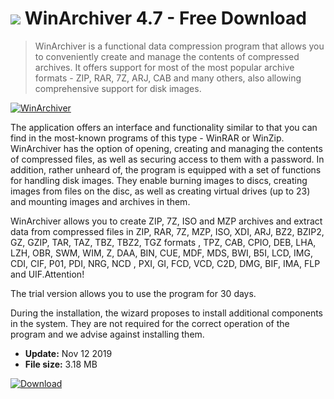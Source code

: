 # ![](https://cdn.softexe.net/static/icon/0/winarchiver-9732.png) WinArchiver 4.7 - Free Download

> WinArchiver is a functional data compression program that allows you to conveniently create and manage the contents of compressed archives. It offers support for most of the most popular archive formats - ZIP, RAR, 7Z, ARJ, CAB and many others, also allowing comprehensive support for disk images.

[![WinArchiver](https://gallery.dpcdn.pl/imgc/Tools/17249/g_-_420x350_1.5_-_x20130621170233_00.png)](https://softexe.net/win/disks-files/compression/winarchiver:agcb.html)

The application offers an interface and functionality similar to that you can find in the most-known programs of this type - WinRAR or WinZip. WinArchiver has the option of opening, creating and managing the contents of compressed files, as well as securing access to them with a password. In addition, rather unheard of, the program is equipped with a set of functions for handling disk images. They enable burning images to discs, creating images from files on the disc, as well as creating virtual drives (up to 23) and mounting images and archives in them.
 
 WinArchiver allows you to create ZIP, 7Z, ISO and MZP archives and extract data from compressed files in ZIP, RAR, 7Z, MZP, ISO, XDI, ARJ, BZ2, BZIP2, GZ, GZIP, TAR, TAZ, TBZ, TBZ2, TGZ formats , TPZ, CAB, CPIO, DEB, LHA, LZH, OBR, SWM, WIM, Z, DAA, BIN, CUE, MDF, MDS, BWI, B5I, LCD, IMG, CDI, CIF, P01, PDI, NRG, NCD , PXI, GI, FCD, VCD, C2D, DMG, BIF, IMA, FLP and UIF.Attention!
 
 The trial version allows you to use the program for 30 days.
 
 During the installation, the wizard proposes to install additional components in the system. They are not required for the correct operation of the program and we advise against installing them.


- **Update:** Nov 12 2019
- **File size:** 3.18 MB

[![Download](https://cdn.softexe.net/static/img/download.png)](https://softexe.net/win/disks-files/compression/winarchiver:agcb.html)

